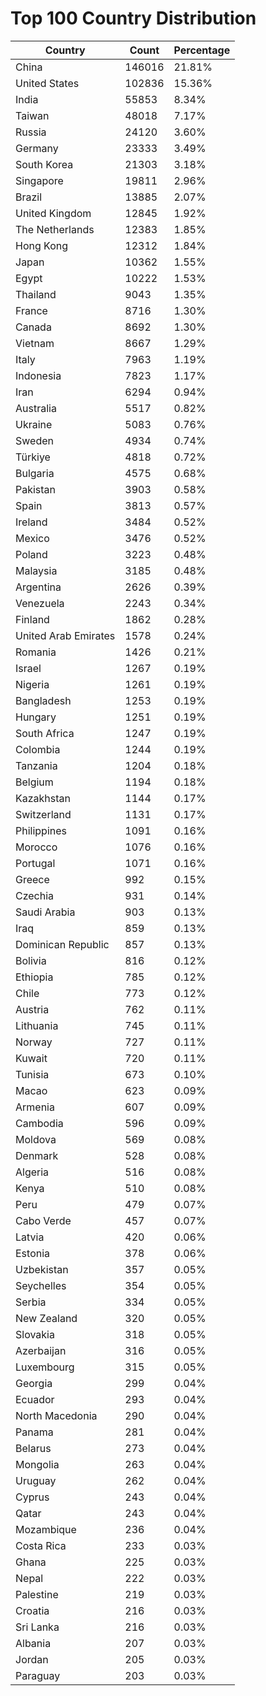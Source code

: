 # Top 100 Country Distribution
| Country | Count | Percentage |
|----|----|----|
| China | 146016 | 21.81% |
| United States | 102836 | 15.36% |
| India | 55853 | 8.34% |
| Taiwan | 48018 | 7.17% |
| Russia | 24120 | 3.60% |
| Germany | 23333 | 3.49% |
| South Korea | 21303 | 3.18% |
| Singapore | 19811 | 2.96% |
| Brazil | 13885 | 2.07% |
| United Kingdom | 12845 | 1.92% |
| The Netherlands | 12383 | 1.85% |
| Hong Kong | 12312 | 1.84% |
| Japan | 10362 | 1.55% |
| Egypt | 10222 | 1.53% |
| Thailand | 9043 | 1.35% |
| France | 8716 | 1.30% |
| Canada | 8692 | 1.30% |
| Vietnam | 8667 | 1.29% |
| Italy | 7963 | 1.19% |
| Indonesia | 7823 | 1.17% |
| Iran | 6294 | 0.94% |
| Australia | 5517 | 0.82% |
| Ukraine | 5083 | 0.76% |
| Sweden | 4934 | 0.74% |
| Türkiye | 4818 | 0.72% |
| Bulgaria | 4575 | 0.68% |
| Pakistan | 3903 | 0.58% |
| Spain | 3813 | 0.57% |
| Ireland | 3484 | 0.52% |
| Mexico | 3476 | 0.52% |
| Poland | 3223 | 0.48% |
| Malaysia | 3185 | 0.48% |
| Argentina | 2626 | 0.39% |
| Venezuela | 2243 | 0.34% |
| Finland | 1862 | 0.28% |
| United Arab Emirates | 1578 | 0.24% |
| Romania | 1426 | 0.21% |
| Israel | 1267 | 0.19% |
| Nigeria | 1261 | 0.19% |
| Bangladesh | 1253 | 0.19% |
| Hungary | 1251 | 0.19% |
| South Africa | 1247 | 0.19% |
| Colombia | 1244 | 0.19% |
| Tanzania | 1204 | 0.18% |
| Belgium | 1194 | 0.18% |
| Kazakhstan | 1144 | 0.17% |
| Switzerland | 1131 | 0.17% |
| Philippines | 1091 | 0.16% |
| Morocco | 1076 | 0.16% |
| Portugal | 1071 | 0.16% |
| Greece | 992 | 0.15% |
| Czechia | 931 | 0.14% |
| Saudi Arabia | 903 | 0.13% |
| Iraq | 859 | 0.13% |
| Dominican Republic | 857 | 0.13% |
| Bolivia | 816 | 0.12% |
| Ethiopia | 785 | 0.12% |
| Chile | 773 | 0.12% |
| Austria | 762 | 0.11% |
| Lithuania | 745 | 0.11% |
| Norway | 727 | 0.11% |
| Kuwait | 720 | 0.11% |
| Tunisia | 673 | 0.10% |
| Macao | 623 | 0.09% |
| Armenia | 607 | 0.09% |
| Cambodia | 596 | 0.09% |
| Moldova | 569 | 0.08% |
| Denmark | 528 | 0.08% |
| Algeria | 516 | 0.08% |
| Kenya | 510 | 0.08% |
| Peru | 479 | 0.07% |
| Cabo Verde | 457 | 0.07% |
| Latvia | 420 | 0.06% |
| Estonia | 378 | 0.06% |
| Uzbekistan | 357 | 0.05% |
| Seychelles | 354 | 0.05% |
| Serbia | 334 | 0.05% |
| New Zealand | 320 | 0.05% |
| Slovakia | 318 | 0.05% |
| Azerbaijan | 316 | 0.05% |
| Luxembourg | 315 | 0.05% |
| Georgia | 299 | 0.04% |
| Ecuador | 293 | 0.04% |
| North Macedonia | 290 | 0.04% |
| Panama | 281 | 0.04% |
| Belarus | 273 | 0.04% |
| Mongolia | 263 | 0.04% |
| Uruguay | 262 | 0.04% |
| Cyprus | 243 | 0.04% |
| Qatar | 243 | 0.04% |
| Mozambique | 236 | 0.04% |
| Costa Rica | 233 | 0.03% |
| Ghana | 225 | 0.03% |
| Nepal | 222 | 0.03% |
| Palestine | 219 | 0.03% |
| Croatia | 216 | 0.03% |
| Sri Lanka | 216 | 0.03% |
| Albania | 207 | 0.03% |
| Jordan | 205 | 0.03% |
| Paraguay | 203 | 0.03% |
